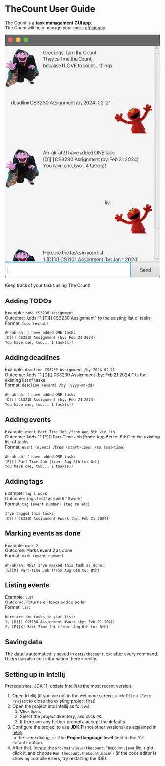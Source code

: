 # TheCount User Guide

The Count is a **task management GUI app**.  
The Count will help manage your tasks <ins>efficiently</ins>.

![Product Image](./docs/Ui.png)

Keep track of your tasks using The Count!

## Adding TODOs

Example: `todo CS3230 Assignment` <br>
Outcome: Adds "1.[T][] CS3230 Assignment" to the existing list of tasks<br>
Format: `todo (event)`

```
Ah-ah-ah! I have added ONE task:
[D][] CS3230 Assignment (by: Feb 21 2024)
You have one, two... 1 task(s)!
```

## Adding deadlines

Example: `deadline CS3230 Assignment /by 2024-02-21` <br>
Outcome: Adds "1.[D][] CS3230 Assignment (by: Feb 21 2024)" to the existing list of tasks<br>
Format: `deadline (event) /by (yyyy-mm-dd)`

```
Ah-ah-ah! I have added ONE task:
[D][] CS3230 Assignment (by: Feb 21 2024)
You have one, two... 1 task(s)!
```

## Adding events

Example: `event Part-Time Job /from Aug 6th /to 8th`<br>
Outcome: Adds "1.[E][] Part-Time Job (from: Aug 6th to: 8th)" to the existing list of tasks<br>
Format: `event (event) /from (start-time) /to (end-time)`

```
Ah-ah-ah! I have added ONE task:
[E][] Part-Time Job (from: Aug 6th to: 8th)
You have one, two... 1 task(s)!
```

## Adding tags

Example: `tag 1 work`<br>
Outcome: Tags first task with "#work"<br>
Format: `tag (event number) (tag to add)`

```
I've tagged this task:
[D][] CS3230 Assignment #work (by: Feb 21 2024)
```

## Marking events as done

Example: `mark 2`<br>
Outcome: Marks event 2 as done<br>
Format: `mark (event number)`

```
Ah-ah-ah! ONE! I've marked this task as done:
[E][X] Part-Time Job (from Aug 6th to: 8th)
```

## Listing events

Example: `list`<br>
Outcome: Returns all tasks added so far<br>
Format: `list`

```
Here are the tasks in your list:
1. [D][] CS3230 Assignment #work (by: Feb 21 2024)
2. [E][X] Part-Time Job (from: Aug 6th to: 8th)
```

## Saving data
The data is automatically saved in `data/thecount.txt` after every command. Users can also edit information there directly.

## Setting up in Intellij

Prerequisites: JDK 11, update Intellij to the most recent version.

1. Open Intellij (if you are not in the welcome screen, click `File` > `Close Project` to close the existing project first)
1. Open the project into Intellij as follows:
   1. Click `Open`.
   1. Select the project directory, and click `OK`.
   1. If there are any further prompts, accept the defaults.
1. Configure the project to use **JDK 11** (not other versions) as explained in [here](https://www.jetbrains.com/help/idea/sdk.html#set-up-jdk).<br>
   In the same dialog, set the **Project language level** field to the `SDK default` option.
3. After that, locate the `src/main/java/thecount.TheCount.java` file, right-click it, and choose `Run thecount.TheCount.main()` (if the code editor is showing compile errors, try restarting the IDE).
